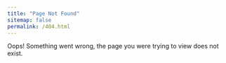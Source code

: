 ```yaml
---
title: "Page Not Found"
sitemap: false
permalink: /404.html
---
```


Oops! Something went wrong, the page you were trying to view does not exist.
